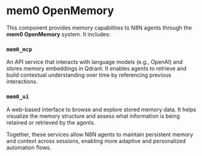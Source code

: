 # mem0 OpenMemory

This component provides memory capabilities to N8N agents through the **mem0 OpenMemory** system. It includes:

### `mem0_mcp`

An API service that interacts with language models (e.g., OpenAI) and stores memory embeddings in Qdrant. It enables agents to retrieve and build contextual understanding over time by referencing previous interactions.

### `mem0_ui`

A web-based interface to browse and explore stored memory data. It helps visualize the memory structure and assess what information is being retained or retrieved by the agents.

Together, these services allow N8N agents to maintain persistent memory and context across sessions, enabling more adaptive and personalized automation flows.

